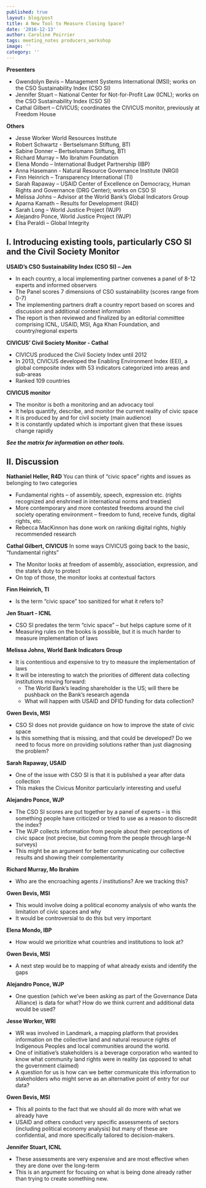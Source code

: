 ```yaml
---
published: true
layout: blog/post
title: A New Tool to Measure Closing Space?
date: '2016-12-13'
author: Caroline Poirrier
tags: meeting_notes producers_workshop
image: ''
category: ''
---
```

**Presenters**
+ Gwendolyn Bevis – Management Systems International (MSI); works on the CSO Sustainability Index (CSO SI)
+ Jennifer Stuart – National Center for Not-for-Profit Law (ICNL); works on the CSO Sustainability Index (CSO SI)
+ Cathal Gilbert – CIVICUS; coordinates the CIVICUS monitor, previously at Freedom House 

**Others**
+ Jesse Worker World Resources Institute   
+ Robert Schwartz - Bertselsmann Stiftung, BTI
+ Sabine Donner – Bertselsmann Stiftung, BTI
+ Richard Murray – Mo Ibrahim Foundation  
+ Elena Mondo – International Budget Partnership (IBP)
+ Anna Hasemann - Natural Resource Governance Institute (NRGI)
+ Finn Heinrich – Transparency International (TI) 
+ Sarah Rapaway – USAID Center of Excellence on Democracy, Human Rights and Governance (DRG Center); works on CSO SI
+ Melissa Johns – Advisor at the World Bank’s Global Indicators Group  
+ Aparna Kamath – Results for Development (R4D)
+ Sarah Long – World Justice Project (WJP)
+ Alejandro Ponce, World Justice Project (WJP)
+ Elsa Peraldi – Global Integrity 


## I. Introducing existing tools, particularly CSO SI and the Civil Society Monitor

**USAID’s  CSO Sustainability Index (CSO SI) – Jen**
+ In each country, a local implementing partner convenes a panel of 8-12 experts and informed observers
+ The Panel scores 7 dimensions of CSO sustainability (scores range from 0-7)
+ The implementing partners draft a country report based on scores and discussion and additional context information
+ The report is then reviewed and finalized by an editorial committee comprising ICNL, USAID, MSI, Aga Khan Foundation, and country/regional experts

**CIVICUS’ Civil Society Monitor - Cathal**
+ CIVICUS produced the Civil Society Index until 2012
+ In 2013, CIVICUS developed the Enabling Environment Index (EEI), a global composite index with 53 indicators categorized into areas and sub-areas
+ Ranked 109 countries 

**CIVICUS monitor**
+ The monitor is both a monitoring and an advocacy tool
+ It helps quantify, describe, and monitor the current reality of civic space 
+ It is produced by and for civil society (main audience)
+ It is constantly updated which is important given that these issues change rapidly

**_See the matrix for information on other tools._**

## II. Discussion
**Nathaniel Heller, R4D**
You can think of “civic space” rights and issues as belonging to two categories
+ Fundamental rights – of assembly, speech, expression etc. (rights recognized and enshrined in international norms and treaties)
+ More contemporary and more contested freedoms around the civil society operating environment – freedom to fund, receive funds, digital rights, etc.
+ Rebecca MacKinnon has done work on ranking digital rights, highly recommended research

**Cathal Gilbert, CIVICUS**
In some ways CIVICUS going back to the basic, “fundamental rights”
+ The Monitor looks at freedom of assembly, association, expression, and the state’s duty to protect
+ On top of those, the monitor looks at contextual factors

**Finn Heinrich, TI**
+ Is the term “civic space” too sanitized for what it refers to?

**Jen Stuart - ICNL**
+ CSO SI predates the term “civic space” – but helps capture some of it 
+ Measuring rules on the books is possible, but it is much harder to measure implementation of laws

**Melissa Johns, World Bank Indicators Group**
+ It is contentious and expensive to try to measure the implementation of laws
+ It will be interesting to watch the priorities of different data collecting institutions moving forward:
	- The World Bank’s leading shareholder is the US; will there be pushback on the Bank’s research agenda 
	- What will happen with USAID and DFID funding for data collection? 

**Gwen Bevis, MSI**
- CSO SI does not provide guidance on how to improve the state of civic space 
- Is this something that is missing, and that could be developed? Do we need to focus more on providing solutions rather than just diagnosing the problem?

**Sarah Rapaway, USAID**
+ One of the issue with CSO SI is that it is published a year after data collection 
+ This makes the Civicus Monitor particularly interesting and useful

**Alejandro Ponce, WJP**
+ The CSO SI scores are put together by a panel of experts – is this something people have criticized or tried to use as a reason to discredit the index?
+ The WJP collects information from people about their perceptions of civic space (not precise, but coming from the people through large-N surveys)
+ This might be an argument for better communicating our collective results and showing their complementarity

**Richard Murray, Mo Ibrahim**
+ Who are the encroaching agents / institutions? Are we tracking this?

**Gwen Bevis, MSI**
+ This would involve doing a political economy analysis of who wants the limitation of civic spaces and why
+ It would be controversial to do this but very important 

**Elena Mondo, IBP**
+ How would we prioritize what countries and institutions to look at?

**Gwen Bevis, MSI**
+ A next step would be to mapping of what already exists and identify the gaps

**Alejandro Ponce, WJP**
+ One question (which we’ve been asking as part of the Governance Data Alliance) is data for what? How do we think current and additional data would be used? 

**Jesse Worker, WRI**
+ WR was involved in Landmark, a mapping platform that provides information on the collective land and natural resource rights of Indigenous Peoples and local communities around the world.
+ One of initiative’s stakeholders is a beverage corporation who wanted to know what community land rights were in reality (as opposed to what the government claimed)
+ A question for us is how can we better communicate this information to stakeholders who might serve as an alternative point of entry for our data?

**Gwen Bevis, MSI**
+ This all points to the fact that we should all do more with what we already have
+ USAID and others conduct very specific assessments of sectors (including political economy analysis) but many of these are confidential, and more specifically tailored to decision-makers.

**Jennifer Stuart, ICNL**
+ These assessments are very expensive and are most effective when they are done over the long-term
+ This is an argument for focusing on what is being done already rather than trying to create something new.


